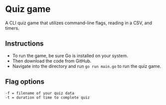 # Quiz game
A CLI quiz game that utilizes command-line flags, reading in a CSV, and timers.

## Instructions
- To run the game, be sure Go is installed on your system.
- Then download the code from GitHub.
- Navigate into the directory and run `go run main.go` to run the quiz game.

## Flag options
```
-f = filename of your quiz data
-t = duration of time to complete quiz
```